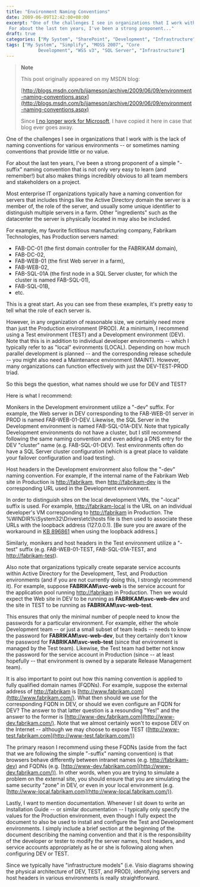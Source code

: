 ```yaml
---
title: "Environment Naming Conventions"
date: 2009-06-09T12:42:00+08:00
excerpt: "One of the challenges I see in organizations that I work with is the lack of naming conventions for various environments -- or sometimes naming conventions that provide little or no value. 
 For about the last ten years, I've been a strong proponent..."
draft: true
categories: ["My System", "SharePoint", "Development", "Infrastructure"]
tags: ["My System", "Simplify", "MOSS 2007", "Core 
			Development", "WSS v3", "SQL Server", "Infrastructure"]
---
```


> **Note**
>
> This post originally appeared on my MSDN blog:
>
> [http://blogs.msdn.com/b/jjameson/archive/2009/06/09/environment-naming-conventions.aspx](http://blogs.msdn.com/b/jjameson/archive/2009/06/09/environment-naming-conventions.aspx)
>
> Since
> [I no longer work for Microsoft](/blog/jjameson/2011/09/02/last-day-with-microsoft), I have copied it here in case that
> blog ever goes away.

One of the challenges I see in organizations that I work with is the lack
of naming conventions for various environments -- or sometimes naming conventions
that provide little or no value.

For about the last ten years, I've been a strong proponent of a simple "-suffix"
naming convention that is not only very easy to learn (and remember!) but also
makes things incredibly obvious to all team members and stakeholders on a project.

Most enterprise IT organizations typically have a naming convention for servers
that includes things like the Active Directory domain the server is a member
of, the role of the server, and usually some unique identifier to distinguish
multiple servers in a farm. Other "ingredients" such as the datacenter the server
is physically located in may also be included.

For example, my favorite fictitious manufacturing company, Fabrikam Technologies,
has Production servers named:

- FAB-DC-01 (the first domain controller for the FABRIKAM domain),
- FAB-DC-02,
- FAB-WEB-01 (the first Web server in a farm),
- FAB-WEB-02,
- FAB-SQL-01A (the first node in a SQL Server cluster, for which the cluster
  is named FAB-SQL-01),
- FAB-SQL-01B,
- etc.

This is a great start. As you can see from these examples, it's pretty easy
to tell what the role of each server is.

However, in any organization of reasonable size, we certainly need more than
just the Production environment (PROD). At a minimum, I recommend using a Test
environment (TEST) and a Development environment (DEV). Note that this is in
addition to individual developer environments -- which I typically refer to
as "local" evironments (LOCAL). Depending on how much parallel development is
planned -- and the corresponding release schedule -- you might also need a Maintenance
environment (MAINT). However, many organizations can function effectively with
just the DEV-TEST-PROD triad.

So this begs the question, what names should we use for DEV and TEST?

Here is what I recommend:

Monikers in the Development environment utilize a "-dev" suffix. For example,
the Web server in DEV corresponding to the FAB-WEB-01 server in PROD is named
FAB-WEB-01-DEV. Likewise, the SQL Server in the Development environment is named
FAB-SQL-01A-DEV. Note that typically Development environments do not have a
cluster, but I still recommend following the same naming convention and even
adding a DNS entry for the DEV "cluster" name (e.g. FAB-SQL-01-DEV). Test environments
often do have a SQL Server cluster configuration (which is a great place to
validate your failover configuration and load testing).

Host headers in the Development environment also follow the "-dev" naming
convention. For example, if the internal name of the Fabrikam Web site in Production
is [http://fabrikam](http://fabrikam/), then
[http://fabrikam-dev](http://fabrikam-dev/) is the corresponding
URL used in the Development environment.

In order to distinguish sites on the local development VMs, the "-local"
suffix is used. For example, [http://fabrikam-local](http://fabrikam-local/)
is the URL on an individual developer's VM corresponding to
[http://fabrikam](http://fabrikam/) in Production. The %WINDIR%\System32\Drivers\etc\hosts
file is then used to associate these URLs with the loopback address (127.0.0.1).
[Be sure you are aware of the workaround in
[KB 896861](http://support.microsoft.com/kb/896861) when using the
loopback address.]

Similarly, monikers and host headers in the Test environment utilize a "-test"
suffix (e.g. FAB-WEB-01-TEST, FAB-SQL-01A-TEST, and
[http://fabrikam-test](http://fabrikam-test/)).

Also note that organizations typically create separate service accounts within
Active Directory for the Development, Test, and Production environments (and
if you are not currently doing this, I strongly recommend it). For example,
suppose **FABRIKAM\svc-web** is the service account for the application
pool running [http://fabrikam](http://fabrikam/) in Production. Then
we would expect the Web site in DEV to be running as **FABRIKAM\svc-web-dev**
and the site in TEST to be running as **FABRIKAM\svc-web-test**.

This ensures that only the minimal number of people need to know the passwords
for a particular environment. For example, either the whole Development team
-- or just a small subset of team leads -- needs to know the password for
**FABRIKAM\svc-web-dev**, but they certainly don't know the password
for **FABRIKAM\svc-web-test** (since that environment is managed
by the Test team). Likewise, the Test team had better not know the password
for the service account in Production (since -- at least hopefully -- that environment
is owned by a separate Release Management team).

It is also important to point out how this naming convention is applied to
fully qualified domain names (FQDNs). For example, suppose the external address
of [http://fabrikam](http://fabrikam/) is
[http://www.fabrikam.com](http://www.fabrikam.com/). What then should
we use for the corresponding FQDN in DEV, or should we even configure an FQDN
for DEV? The answer to that latter question is a resounding "Yes!" and the answer
to the former is [http://www-dev.fabrikam.com](http://www-dev.fabrikam.com/).
Note that we almost certainly won't to expose DEV on the Internet -- although
we may choose to expose TEST ([http://www-test.fabrikam.com](http://www-test.fabrikam.com/))

The primary reason I recommend using these FQDNs (aside from the fact that
we are following the simple "-suffix" naming convention) is that browsers behave
differently between intranet names (e.g. [http://fabrikam-dev](http://fabrikam-dev/))
and FQDNs (e.g. [http://www-dev.fabrikam.com](http://www-dev.fabrikam.com/)).
In other words, when you are trying to simulate a problem on the external site,
you should ensure that you are simulating the same security "zone" in DEV, or
even in your local environment (e.g.
[http://www-local.fabrikam.com](http://www-local.fabrikam.com/)).

Lastly, I want to mention documentation. Whenever I sit down to write an
Installation Guide -- or similar documentation -- I typically only specify the
values for the Production environment, even though I fully expect the document
to also be used to install and configure the Test and Development environments.
I simply include a brief section at the beginning of the document describing
the naming convention and that it is the responsibility of the developer or
tester to modify the server names, host headers, and service accounts appropriately
as he or she is following along when configuring DEV or TEST.

Since we typically have "infrastructure models" (i.e. Visio diagrams showing
the physical architecture of DEV, TEST, and PROD), identifying servers and host
headers in various environments is really straightforward.

